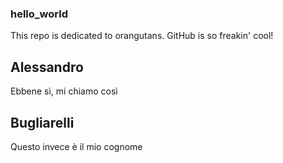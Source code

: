 ### hello_world
This repo is dedicated to orangutans.
GitHub is so freakin' cool!

## Alessandro
Ebbene sì, mi chiamo così

## Bugliarelli
Questo invece è il mio cognome
